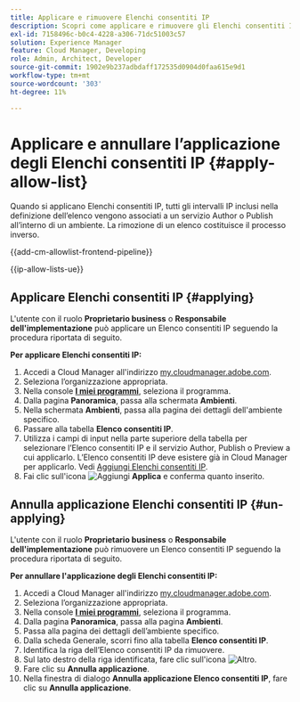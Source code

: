 ```yaml
---
title: Applicare e rimuovere Elenchi consentiti IP
description: Scopri come applicare e rimuovere gli Elenchi consentiti IP dagli ambienti Cloud Manager.
exl-id: 7158496c-b0c4-4228-a306-71dc51003c57
solution: Experience Manager
feature: Cloud Manager, Developing
role: Admin, Architect, Developer
source-git-commit: 1902e9b237adbdaff172535d0904d0faa615e9d1
workflow-type: tm+mt
source-wordcount: '303'
ht-degree: 11%

---
```



# Applicare e annullare l’applicazione degli Elenchi consentiti IP {#apply-allow-list}

Quando si applicano Elenchi consentiti IP, tutti gli intervalli IP inclusi nella definizione dell’elenco vengono associati a un servizio Author o Publish all’interno di un ambiente. La rimozione di un elenco costituisce il processo inverso.

{{add-cm-allowlist-frontend-pipeline}}

{{ip-allow-lists-ue}}

## Applicare Elenchi consentiti IP {#applying}

L&#39;utente con il ruolo **Proprietario business** o **Responsabile dell&#39;implementazione** può applicare un Elenco consentiti IP seguendo la procedura riportata di seguito.

**Per applicare Elenchi consentiti IP:**

1. Accedi a Cloud Manager all&#39;indirizzo [my.cloudmanager.adobe.com](https://my.cloudmanager.adobe.com/).
1. Seleziona l’organizzazione appropriata.
1. Nella console **[I miei programmi](/help/implementing/cloud-manager/navigation.md#my-programs)**, seleziona il programma.
1. Dalla pagina **Panoramica**, passa alla schermata **Ambienti**.
1. Nella schermata **Ambienti**, passa alla pagina dei dettagli dell&#39;ambiente specifico.
1. Passare alla tabella **Elenco consentiti IP**.
1. Utilizza i campi di input nella parte superiore della tabella per selezionare l’Elenco consentiti IP e il servizio Author, Publish o Preview a cui applicarlo.
L’Elenco consentiti IP deve esistere già in Cloud Manager per applicarlo. Vedi [Aggiungi Elenchi consentiti IP](/help/implementing/cloud-manager/ip-allow-lists/add-ip-allow-lists.md).
1. Fai clic sull&#39;icona ![Aggiungi](https://spectrum.adobe.com/static/icons/workflow_18/Smock_Add_18_N.svg) **Applica** e conferma quanto inserito.

## Annulla applicazione Elenchi consentiti IP {#un-applying}

L&#39;utente con il ruolo **Proprietario business** o **Responsabile dell&#39;implementazione** può rimuovere un Elenco consentiti IP seguendo la procedura riportata di seguito.

**Per annullare l&#39;applicazione degli Elenchi consentiti IP:**

1. Accedi a Cloud Manager all&#39;indirizzo [my.cloudmanager.adobe.com](https://my.cloudmanager.adobe.com/).
1. Seleziona l’organizzazione appropriata.
1. Nella console **[I miei programmi](/help/implementing/cloud-manager/navigation.md#my-programs)**, seleziona il programma.
1. Dalla pagina **Panoramica**, passa alla pagina **Ambienti**.
1. Passa alla pagina dei dettagli dell’ambiente specifico.
1. Dalla scheda Generale, scorri fino alla tabella **Elenco consentiti IP**.
1. Identifica la riga dell’Elenco consentiti IP da rimuovere.
1. Sul lato destro della riga identificata, fare clic sull&#39;icona ![Altro](https://spectrum.adobe.com/static/icons/workflow_18/Smock_More_18_N.svg).
1. Fare clic su **Annulla applicazione**.
1. Nella finestra di dialogo **Annulla applicazione Elenco consentiti IP**, fare clic su **Annulla applicazione**.
